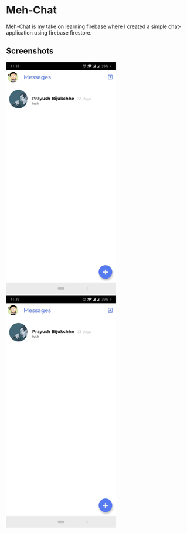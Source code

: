 # Meh-Chat

Meh-Chat is my take on learning firebase where I created a simple chat-application using firebase firestore. 

## Screenshots
<img src="screenshots/1.jpg" width="300">
<img src="screenshots/1.jpg" width="300">